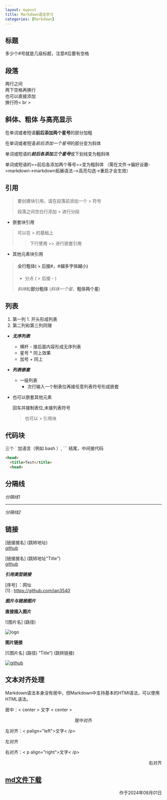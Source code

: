 ```yaml
---
layout: mypost
title: Markdown语法学习
categories: [Markdown]
---
```


## 标题
多少个#号就是几级标题，注意#后要有空格


## 段落
两行之间  
两下空格再换行  
也可以直接添加<br> 换行符< br >  


## 斜体、粗体 与高亮显示

在单词或者短语**前后添加两个星号**的部分加粗

在单词或者短语*前后添加一个星号*的部分变为斜体  

单词或短语的***前后各添加三个星号***或下划线变为粗斜体  

单词或短语的==前后各添加两个等号==变为粗斜体
（需在文件->偏好设置->markdown->markdown拓展语法—>高亮勾选->重启才会生效）

## 引用
>要创建块引用，请在段落前添加一个 > 符号
>
>段落之间空白行添加 > 进行分段  

* 嵌套块引用
>可以在 > 的基础上
>
>> 下行使用 >> 进行嵌套引用


* 其他元素块引用
> #### 全行粗体( > 后接#，#越多字体越小)
>
> - 分点 ( > 后接 - )
>
> *斜体*和**部分粗体** (*斜体一个星*，**粗体两个星**)


## 列表
1. 第一列 1. 开头形成列表
2. 第二列和第三列同理


- ***无序列表***
  - 横杆 - 接后面内容形成无序列表
  * 星号 * 同上效果
  + 加号 + 同上


- ***列表嵌套***

  - 一级列表
    - 次行输入一个制表位再接任意列表符号形成嵌套

- 也可以嵌套其他元素

    回车并接制表位,未接列表符号
    > 也可以 > 引用块


## 代码块

三个 ` 加语言（例如 bash ）, ``` 结尾，中间接代码

```html
<head>
  <title>Test</title>
  <head>
```


## 分隔线

*分隔线1*  

---

*分隔线2*


## 链接

[链接接名] (跳转地址)   
[github](https://github.com/jan3540)  

[链接接名] (跳转地址"Title")    
[github](https://github.com/jan3540 "jan3540GitHub主页")  


 ***引用类型链接***

  [序号] ：网址  
  [1] : https://github.com/jan3540


 ***图片与链接图片***

**直接插入图片**

![图片名] (路径)  

![logo](logo.jpg)


**图片链接**

[![图片名] (路径) ”Title“] (跳转链接)  

[![github](logo.jpg '点击跳转到GitHub')](https://github.com/jan3540)


## 文本对齐处理


Markdown语法本身没有居中，但Markdown中支持基本的HTMl语法，可以使用HTML语法。

居中：< center > 文字 < center >
<center>居中对齐</center>  


左对齐：< palign="left">文字< /p>  

<p align="left">左对齐</p>  

右对齐：< p align="right">文字< /p>
<p align="right">右对齐</p>  


[md文件下载](md语法学习.md)
---




<p align="right">作于2024年08月01日</p>
